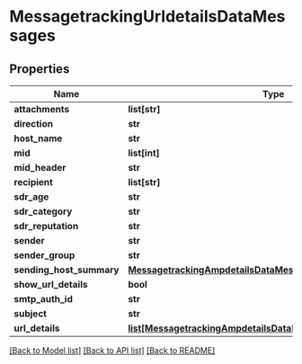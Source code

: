 # MessagetrackingUrldetailsDataMessages

## Properties
Name | Type | Description | Notes
------------ | ------------- | ------------- | -------------
**attachments** | **list[str]** |  | [optional] 
**direction** | **str** |  | [optional] 
**host_name** | **str** |  | [optional] 
**mid** | **list[int]** |  | [optional] 
**mid_header** | **str** |  | [optional] 
**recipient** | **list[str]** |  | [optional] 
**sdr_age** | **str** |  | [optional] 
**sdr_category** | **str** |  | [optional] 
**sdr_reputation** | **str** |  | [optional] 
**sender** | **str** |  | [optional] 
**sender_group** | **str** |  | [optional] 
**sending_host_summary** | [**MessagetrackingAmpdetailsDataMessagesSendingHostSummary**](MessagetrackingAmpdetailsDataMessagesSendingHostSummary.md) |  | [optional] 
**show_url_details** | **bool** |  | [optional] 
**smtp_auth_id** | **str** |  | [optional] 
**subject** | **str** |  | [optional] 
**url_details** | [**list[MessagetrackingAmpdetailsDataMessagesAmpDetails]**](MessagetrackingAmpdetailsDataMessagesAmpDetails.md) |  | [optional] 

[[Back to Model list]](../README.md#documentation-for-models) [[Back to API list]](../README.md#documentation-for-api-endpoints) [[Back to README]](../README.md)


